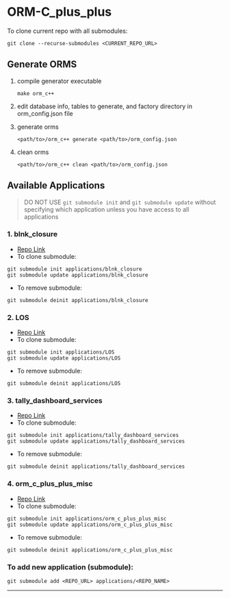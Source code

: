 # ORM-C_plus_plus

To clone current repo with all submodules:
```
git clone --recurse-submodules <CURRENT_REPO_URL>
```

## Generate ORMS

1. compile generator executable

    `make orm_c++`
2. edit database info, tables to generate, and factory directory in orm_config.json file
3. generate orms

    `<path/to>/orm_c++ generate <path/to>/orm_config.json`
4. clean orms

    `<path/to>/orm_c++ clean <path/to>/orm_config.json`


## Available Applications

> DO NOT USE `git submodule init` and `git submodule update` without specifying which application unless you have access to all applications

### 1. blnk_closure

- [Repo Link](https://github.com/blnk-ai/blnk_closure)
- To clone submodule:
```
git submodule init applications/blnk_closure
git submodule update applications/blnk_closure
```
- To remove submodule:
```
git submodule deinit applications/blnk_closure
```

### 2. LOS

- [Repo Link](https://github.com/blnk-ai/LOS)
- To clone submodule:
```
git submodule init applications/LOS
git submodule update applications/LOS
```
- To remove submodule:
```
git submodule deinit applications/LOS
```

### 3. tally_dashboard_services

- [Repo Link](https://github.com/blnk-ai/tally_dashboard_services)
- To clone submodule:
```
git submodule init applications/tally_dashboard_services
git submodule update applications/tally_dashboard_services
```
- To remove submodule:
```
git submodule deinit applications/tally_dashboard_services
```

### 4. orm_c_plus_plus_misc

- [Repo Link](https://github.com/blnk-ai/orm_c_plus_plus_misc)
- To clone submodule:
```
git submodule init applications/orm_c_plus_plus_misc
git submodule update applications/orm_c_plus_plus_misc
```
- To remove submodule:
```
git submodule deinit applications/orm_c_plus_plus_misc
```

### To add new application (submodule):

```
git submodule add <REPO_URL> applications/<REPO_NAME>
```

---